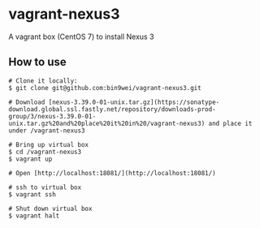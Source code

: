 # vagrant-nexus3
A vagrant box (CentOS 7) to install Nexus 3

## How to use

	# Clone it locally:
	$ git clone git@github.com:bin9wei/vagrant-nexus3.git

    # Download [nexus-3.39.0-01-unix.tar.gz](https://sonatype-download.global.ssl.fastly.net/repository/downloads-prod-group/3/nexus-3.39.0-01-unix.tar.gz%20and%20place%20it%20in%20/vagrant-nexus3) and place it under /vagrant-nexus3

    # Bring up virtual box
	$ cd /vagrant-nexus3
    $ vagrant up
	
	# Open [http://localhost:18081/](http://localhost:18081/)

    # ssh to virtual box
    $ vagrant ssh

    # Shut down virtual box
    $ vagrant halt